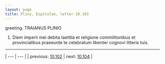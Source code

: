 ```yaml
---
layout: page
title: Pliny, Espitulae, letter 10.103
---
```


greeting. TRAIANUS PLINIO



1. Diem imperii mei debita laetitia et religione commilitonibus et provincialibus praeeunte te celebratum libenter cognovi litteris tuis.



---

| --- | --- |
| previous: [10.102](../10.102/) | next: [10.104](../10.104/) |
